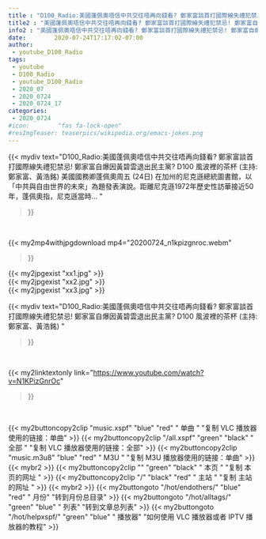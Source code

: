 ```yaml
---
title : "D100_Radio:美國蓬佩奧唔信中共交往唔再向錢看? 鄭家富談首打國際線失禮犯禁忌! 鄭家富自爆因黃碧雲退出民主黨? D100 風波裡的茶杯 (主持: 鄭家富、黃浩銘) "
title2 : "美國蓬佩奧唔信中共交往唔再向錢看? 鄭家富談首打國際線失禮犯禁忌! 鄭家富自爆因黃碧雲退出民主黨? D100 風波裡的茶杯 (主持: 鄭家富、黃浩銘) "
info2 : "美國蓬佩奧唔信中共交往唔再向錢看? 鄭家富談首打國際線失禮犯禁忌! 鄭家富自爆因黃碧雲退出民主黨? D100 風波裡的茶杯 (主持: 鄭家富、黃浩銘) 美國國務卿蓬佩奧周五 (24日) 在加州的尼克遜總統圖書館，以「中共與自由世界的未來」為題發表演說。距離尼克遜1972年歷史性訪華接近50年，蓬佩奧指，尼克遜當時... "
date:        2020-07-24T17:17:02-07:00
author:
 - youtube_D100_Radio
tags:
 - youtube
 - D100_Radio
 - youtube_D100_Radio
 - 2020_07
 - 2020_0724
 - 2020_0724_17
categories:
 - 2020_0724
#icon:        "fas fa-lock-open"
#resImgTeaser: teaserpics/wikipedia.org/emacs-jokes.png
---
```


{{< mydiv text="D100_Radio:美國蓬佩奧唔信中共交往唔再向錢看? 鄭家富談首打國際線失禮犯禁忌! 鄭家富自爆因黃碧雲退出民主黨? D100 風波裡的茶杯 (主持: 鄭家富、黃浩銘) 美國國務卿蓬佩奧周五 (24日) 在加州的尼克遜總統圖書館，以「中共與自由世界的未來」為題發表演說。距離尼克遜1972年歷史性訪華接近50年，蓬佩奧指，尼克遜當時... "
>}}
<br>


{{< my2mp4withjpgdownload mp4="20200724_n1kpizgnroc.webm"
>}}

{{< my2jpgexist "xx1.jpg" >}}<br>
{{< my2jpgexist "xx2.jpg" >}}<br>
{{< my2jpgexist "xx3.jpg" >}}<br>



{{< mydiv text="D100_Radio:美國蓬佩奧唔信中共交往唔再向錢看? 鄭家富談首打國際線失禮犯禁忌! 鄭家富自爆因黃碧雲退出民主黨? D100 風波裡的茶杯 (主持: 鄭家富、黃浩銘) "
>}}
<br>

{{< my2linktextonly link="https://www.youtube.com/watch?v=N1KPizGnrOc"
>}}


<br>

{{< my2buttoncopy2clip "music.xspf"        "blue"   "red"    " 单曲 "  "复制 VLC 播放器使用的链接：单曲" >}} {{< my2buttoncopy2clip "/all.xspf"         "green"  "black"  " 全部 "  "复制 VLC 播放器使用的链接：全部" >}} {{< my2buttoncopy2clip "music.m3u8"        "blue"   "red"    " M3U  "    "复制 M3U 播放器使用的链接：单曲" >}} {{< mybr2 >}} {{< my2buttoncopy2clip ""                  "green"  "black"  " 本页 "    "复制 本页的网址 " >}} {{< my2buttoncopy2clip "/"                 "black"  "red"    " 主站 "    "复制 主站的网址 " >}} {{< mybr2 >}} {{< my2buttongoto      "/hot/endothers/"   "blue"   "red"    " 月份"   "转到月份总目录" >}} {{< my2buttongoto      "/hot/alltags/"     "green"  "blue"   " 列表"   "转到文章总列表" >}} {{< my2buttongoto      "/hot/helpxspf/"    "green"  "blue"   " 播放器" "如何使用 VLC 播放器或者 IPTV 播放器的教程" >}} 
